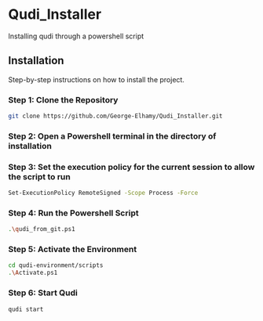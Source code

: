 # Qudi_Installer
Installing qudi through a powershell script

## Installation

Step-by-step instructions on how to install the project.

### Step 1: Clone the Repository
```bash
git clone https://github.com/George-Elhamy/Qudi_Installer.git
```
### Step 2: Open a Powershell terminal in the directory of installation 

### Step 3: Set the execution policy for the current session to allow the script to run
```bash
Set-ExecutionPolicy RemoteSigned -Scope Process -Force
```
### Step 4: Run the Powershell Script
```bash
.\qudi_from_git.ps1
```
### Step 5: Activate the Environment 
```bash
cd qudi-environment/scripts
.\Activate.ps1
```
### Step 6: Start Qudi 
```bash
qudi start
```
